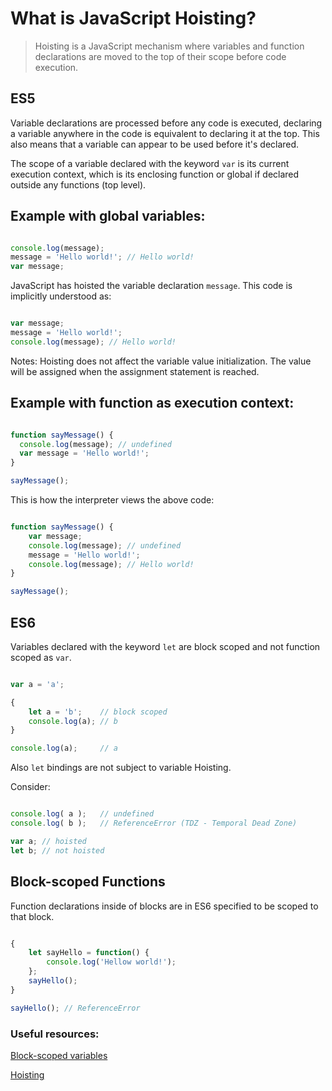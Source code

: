 ﻿# What is JavaScript Hoisting?

> Hoisting is a JavaScript mechanism where variables and function declarations are moved to the top of their scope before code execution.

## ES5

Variable declarations are processed before any code is executed, declaring a variable anywhere in the code is equivalent to declaring it at the top. This also means that a variable can appear to be used before it's declared. 

The scope of a variable declared with the keyword `var` is its current execution context, which is its enclosing function or global if declared outside any functions (top level). 


## Example with global variables:

```javascript

console.log(message);
message = 'Hello world!'; // Hello world!
var message;
```

JavaScript has hoisted the variable declaration `message`. This code is implicitly understood as:

```javascript

var message;
message = 'Hello world!';
console.log(message); // Hello world!

```

Notes: Hoisting does not affect the variable value initialization. The value will be assigned when the assignment statement is reached.

## Example with function as execution context:

```javascript

function sayMessage() {
  console.log(message); // undefined
  var message = 'Hello world!';
}

sayMessage();

```

This is how the interpreter views the above code:

```javascript

function sayMessage() {
	var message;
	console.log(message); // undefined
	message = 'Hello world!';
	console.log(message); // Hello world!
}

sayMessage();

```

## ES6

Variables declared with the keyword `let` are block scoped and not function scoped as `var`. 


```javascript

var a = 'a';

{
	let a = 'b';    // block scoped
	console.log(a); // b
}

console.log(a);     // a

```

Also `let` bindings are not subject to variable Hoisting.

Consider:


```javascript

console.log( a );	// undefined
console.log( b );	// ReferenceError (TDZ - Temporal Dead Zone)

var a; // hoisted
let b; // not hoisted

```

## Block-scoped Functions
Function declarations inside of blocks are in ES6 specified to be scoped to that block. 

```javascript

{
	let sayHello = function() {
		console.log('Hellow world!');
	};
	sayHello();
}

sayHello(); // ReferenceError

```


### Useful resources:

[Block-scoped variables](https://github.com/getify/You-Dont-Know-JS/blob/master/es6%20%26%20beyond/ch2.md#let-declarations)

[Hoisting](https://developer.mozilla.org/en-US/docs/Glossary/Hoisting)
